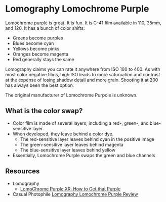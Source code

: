 # Lomography Lomochrome Purple

Lomochrome purple is great. It is fun. It is C-41 film available in 110, 35mm, and 120. It has a bunch of color shifts:

* Greens become purples
* Blues become cyan
* Yellows become pinks
* Oranges become magenta
* Red generally stays the same

Lomography claims you can rate it anywhere from ISO 100 to 400. As with most color negative films, high ISO leads to more saturuation and contrast at the expense of losing shadow detail and more grain. Shooting it at 200 has always been the best option.

The original manufacturer of Lomochrome Purpole is unknown.

## What is the color swap?

* Color film is made of several layers, including a red-, green-, and blue-sensitive layer.
* When developed, they leave behind a color dye.
  * The red-sensitive layer leaves behind cyan in the positive image
  * The green-sensitive layer leaves behind magenta
  * The blue-sensitive layer leaves behind yellow
* Essentially, Lomochrome Purple swaps the green and blue channels

## Resources

* Lomography
  * [LomoChrome Purple XR: How to Get that Purple](https://www.lomography.com/magazine/270862-lomochrome-purple-xr-how-to-get-that-purple)
* Casual Photophile [Lomography Lomochrome Purple Review](https://casualphotophile.com/2022/06/13/lomography-lomochrome-purple-review/)